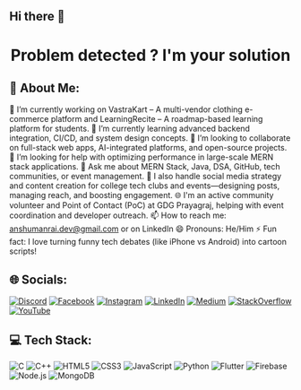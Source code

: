 ## Hi there 👋

<!--
**Anshuman-Rai-1004/Anshuman-Rai-1004** is a ✨ _special_ ✨ repository because its `README.md` (this file) appears on your GitHub profile. -->
<h1 align="center">Problem detected ? I'm your solution</h1>

## 👋 About Me:
🔭 I’m currently working on VastraKart – A multi-vendor clothing e-commerce platform and LearningRecite – A roadmap-based learning platform for students.
🌱 I’m currently learning advanced backend integration, CI/CD, and system design concepts.
👯 I’m looking to collaborate on full-stack web apps, AI-integrated platforms, and open-source projects.
🤔 I’m looking for help with optimizing performance in large-scale MERN stack applications.
💬 Ask me about MERN Stack, Java, DSA, GitHub, tech communities, or event management.
📲 I also handle social media strategy and content creation for college tech clubs and events—designing posts, managing reach, and boosting engagement.
🌐 I'm an active community volunteer and Point of Contact (PoC) at GDG Prayagraj, helping with event coordination and developer outreach.
📫 How to reach me: anshumanrai.dev@gmail.com or on LinkedIn
😄 Pronouns: He/Him
⚡ Fun fact: I love turning funny tech debates (like iPhone vs Android) into cartoon scripts!

## 🌐 Socials:
[![Discord](https://img.shields.io/badge/Discord-7289DA?style=flat&logo=discord&logoColor=white)](https://discord.com/)
[![Facebook](https://img.shields.io/badge/Facebook-1877F2?style=flat&logo=facebook&logoColor=white)](https://facebook.com/)
[![Instagram](https://img.shields.io/badge/Instagram-E4405F?style=flat&logo=instagram&logoColor=white)](https://instagram.com/)
[![LinkedIn](https://img.shields.io/badge/LinkedIn-0077B5?style=flat&logo=linkedin&logoColor=white)](https://linkedin.com/)
[![Medium](https://img.shields.io/badge/Medium-000000?style=flat&logo=medium&logoColor=white)](https://medium.com/)
[![StackOverflow](https://img.shields.io/badge/StackOverflow-F58025?style=flat&logo=stackoverflow&logoColor=white)](https://stackoverflow.com/)
[![YouTube](https://img.shields.io/badge/YouTube-FF0000?style=flat&logo=youtube&logoColor=white)](https://youtube.com/)

## 💻 Tech Stack:
![C](https://img.shields.io/badge/C-00599C?style=flat&logo=c&logoColor=white)
![C++](https://img.shields.io/badge/C++-00599C?style=flat&logo=c%2B%2B&logoColor=white)
![HTML5](https://img.shields.io/badge/HTML5-E34F26?style=flat&logo=html5&logoColor=white)
![CSS3](https://img.shields.io/badge/CSS3-1572B6?style=flat&logo=css3&logoColor=white)
![JavaScript](https://img.shields.io/badge/JavaScript-F7DF1E?style=flat&logo=javascript&logoColor=black)
![Python](https://img.shields.io/badge/Python-14354C?style=flat&logo=python&logoColor=white)
![Flutter](https://img.shields.io/badge/Flutter-02569B?style=flat&logo=flutter&logoColor=white)
![Firebase](https://img.shields.io/badge/Firebase-FFCA28?style=flat&logo=firebase&logoColor=black)
![Node.js](https://img.shields.io/badge/Node.js-339933?style=flat&logo=nodedotjs&logoColor=white)
![MongoDB](https://img.shields.io/badge/MongoDB-4EA94B?style=flat&logo=mongodb&logoColor=white)
<!-- Add more tech logos as needed -->


